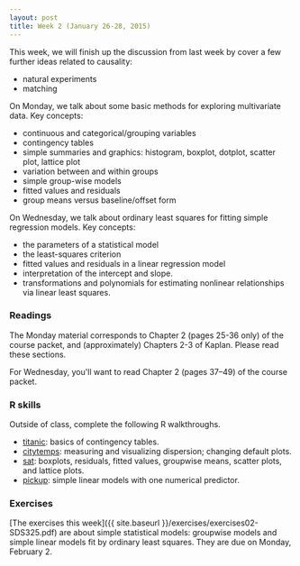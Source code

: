 ```yaml
---
layout: post
title: Week 2 (January 26-28, 2015)
---
```


This week, we will finish up the discussion from last week by cover a few further ideas related to causality:  
* natural experiments  
* matching

On Monday, we talk about some basic methods for exploring multivariate data. Key concepts:  
* continuous and categorical/grouping variables  
* contingency tables  
* simple summaries and graphics: histogram, boxplot, dotplot, scatter plot, lattice plot  
* variation between and within groups  
* simple group-wise models  
* fitted values and residuals  
* group means versus baseline/offset form  


On Wednesday, we talk about ordinary least squares for fitting simple regression models. Key concepts:    
* the parameters of a statistical model  
* the least-squares criterion  
* fitted values and residuals in a linear regression model  
* interpretation of the intercept and slope.  
* transformations and polynomials for estimating nonlinear relationships via linear least squares.


### Readings

The Monday material corresponds to Chapter 2 (pages 25-36 only) of the course packet, and (approximately) Chapters 2-3 of Kaplan.  Please read these sections.

For Wednesday, you'll want to read Chapter 2 (pages 37–49) of the course packet.


### R skills

Outside of class, complete the following R walkthroughs.  
* [titanic](r/titanic/titanic.html): basics of contingency tables.  
* [citytemps](r/citytemps/citytemps.html): measuring and visualizing dispersion; changing default plots.  
* [sat](r/sat/sat.html): boxplots, residuals, fitted values, groupwise means, scatter plots, and lattice plots.  
* [pickup](r/pickup/pickup.html): simple linear models with one numerical predictor.


### Exercises  
[The exercises this week]({{ site.baseurl }}/exercises/exercises02-SDS325.pdf) are about simple statistical models: groupwise models and simple linear models fit by ordinary least squares.  They are due on Monday, February 2.



